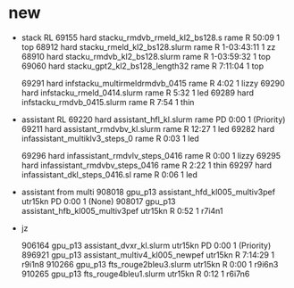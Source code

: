 # new

* stack RL
     69155      hard stacku_rmdvb_rmeld_kl2_bs128.s     rame  R      50:09      1 top
     68912      hard   stacku_rmeld_kl2_bs128.slurm     rame  R 1-03:43:11      1 zz
     68910      hard   stacku_rmdvb_kl2_bs128.slurm     rame  R 1-03:59:32      1 top
     69060      hard stacku_gpt2_kl2_bs128_length32     rame  R    7:11:04      1 top

     69291      hard infstacku_multirmeldrmdvb_0415     rame  R       4:02      1 lizzy
     69290      hard     infstacku_rmeld_0414.slurm     rame  R       5:32      1 led
     69289      hard     infstacku_rmdvb_0415.slurm     rame  R       7:54      1 thin

* assistant RL
     69220      hard         assistant_hfl_kl.slurm     rame PD       0:00      1 (Priority)
     69211      hard      assistant_rmdvbv_kl.slurm     rame  R      12:27      1 led
     69282      hard infassistant_multiklv3_steps_0     rame  R       0:03      1 led

     69296      hard infassistant_rmdvlv_steps_0416     rame  R       0:00      1 lizzy
     69295      hard infassistant_rmdvbv_steps_0416     rame  R       2:22      1 thin
     69297      hard infassistant_dkl_steps_0416.sl     rame  R       0:06      1 led

* assistant from multi
    908018   gpu_p13 assistant_hfd_kl005_multiv3pef  utr15kn PD       0:00      1 (None)
    908017   gpu_p13 assistant_hfb_kl005_multiv3pef  utr15kn  R       0:52      1 r7i4n1

* jz

    906164   gpu_p13        assistant_dvxr_kl.slurm  utr15kn PD       0:00      1 (Priority)
    896921   gpu_p13 assistant_multiv4_kl005_newpef  utr15kn  R    7:14:29      1 r9i1n8
    910266   gpu_p13          fts_rouge2bleu3.slurm  utr15kn  R       0:00      1 r9i6n3
    910265   gpu_p13          fts_rouge4bleu1.slurm  utr15kn  R       0:12      1 r6i7n6
